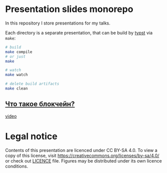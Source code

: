 # Presentation slides monorepo

In this repository I store presentations for my talks.

Each directory is a separate presentation, that can be build by [typst](https://github.com/typst/typst) via `make`:
```bash
# build
make compile
# or just
make

# watch
make watch

# delete build artifacts
make clean
```

## [Что такое блокчейн?](2024-05-01-turing-blockchain)
[video](https://youtu.be/8OB97iBm31I?si=Wv_4aLTUeiXQy0v0)

# Legal notice
Contents of this presentation are licenced under CC BY-SA 4.0. To view a copy of this license, visit https://creativecommons.org/licenses/by-sa/4.0/ or check out [LICENCE](LICENCE) file.
Figures may be distributed under its own licence conditions.

